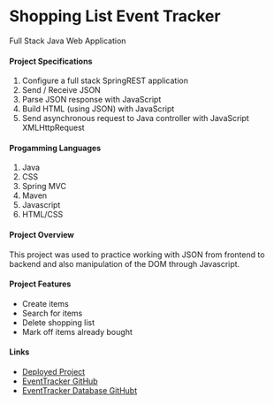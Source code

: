 #
<h1>Shopping List Event Tracker</h1>
Full Stack Java Web Application

<h4>Project Specifications</h4>
<ol>
<li>Configure a full stack SpringREST application</li>
<li>Send / Receive JSON</li>
<li>Parse JSON response with JavaScript</li>
<li>Build HTML (using JSON) with JavaScript</li>
<li>Send asynchronous request to Java controller with JavaScript XMLHttpRequest</li>
</ol>

<h4>Progamming Languages</h4>
<ol>
<li>Java</li>
<li>CSS</li>
<li>Spring MVC</li>
<li>Maven</li>
<li>Javascript</li>
<li>HTML/CSS</li>
</ol>

<h4>Project Overview</h4>
This project was used to practice working with JSON from frontend to backend and also manipulation of the DOM through Javascript.
<h4>Project Features</h4>
<ul>
<li>Create items</li>
<li>Search for items</li>
<li>Delete shopping list</li>
<li>Mark off items already bought</li>
</ul>
<h4>Links</h4>
<ul>
<li><a href="http://www.nayrdnt.com:8080/EventTracker/">Deployed Project</a></li>
<li><a href="https://github.com/RyanArdiente/EventTracker">EventTracker GitHub</a></li>
<li><a href="https://github.com/RyanArdiente/EventTrackerdb">EventTracker Database GitHubt</a></li>
</ul>
